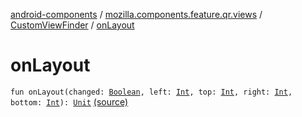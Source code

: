 [android-components](../../index.md) / [mozilla.components.feature.qr.views](../index.md) / [CustomViewFinder](index.md) / [onLayout](./on-layout.md)

# onLayout

`fun onLayout(changed: `[`Boolean`](https://kotlinlang.org/api/latest/jvm/stdlib/kotlin/-boolean/index.html)`, left: `[`Int`](https://kotlinlang.org/api/latest/jvm/stdlib/kotlin/-int/index.html)`, top: `[`Int`](https://kotlinlang.org/api/latest/jvm/stdlib/kotlin/-int/index.html)`, right: `[`Int`](https://kotlinlang.org/api/latest/jvm/stdlib/kotlin/-int/index.html)`, bottom: `[`Int`](https://kotlinlang.org/api/latest/jvm/stdlib/kotlin/-int/index.html)`): `[`Unit`](https://kotlinlang.org/api/latest/jvm/stdlib/kotlin/-unit/index.html) [(source)](https://github.com/mozilla-mobile/android-components/blob/master/components/feature/qr/src/main/java/mozilla/components/feature/qr/views/CustomViewFinder.kt#L105)